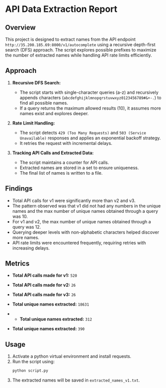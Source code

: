 # API Data Extraction Report

## Overview
This project is designed to extract names from the API endpoint `http://35.200.185.69:8000/v1/autocomplete` using a recursive depth-first search (DFS) approach. The script explores possible prefixes to maximize the number of extracted names while handling API rate limits efficiently.

## Approach
1. **Recursive DFS Search:**
   - The script starts with single-character queries (a-z) and recursively appends characters (`abcdefghijklmnopqrstuvwxyz0123456789#&+-.`) to find all possible names.
   - If a query returns the maximum allowed results (10), it assumes more names exist and explores deeper.
   
2. **Rate Limit Handling:**
   - The script detects `429 (Too Many Requests)` and `503 (Service Unavailable)` responses and applies an exponential backoff strategy.
   - It retries the request with incremental delays.

3. **Tracking API Calls and Extracted Data:**
   - The script maintains a counter for API calls.
   - Extracted names are stored in a set to ensure uniqueness.
   - The final list of names is written to a file.


## Findings
- Total API calls for v1 were significantly more than v2 and v3.
- The pattern observed was that v1 did not had any numbers in the unique names and the max number of unique names obtained through a query was 10.
- For v1 and v2, the max number of unique names obtained through a query was 12.
- Querying deeper levels with non-alphabetic characters helped discover more names.
- API rate limits were encountered frequently, requiring retries with increasing delays.

## Metrics
- **Total API calls made for v1:** `520`
- **Total API calls made for v2:** `26`
- **Total API calls made for v3:** `26`

- **Total unique names extracted:** `18631`
- - **Total unique names extracted:** `312`
- **Total unique names extracted:** `390`

## Usage
1. Activate a python virtual environment and install requests.
2. Run the script using:
   ```sh
   python script.py
   ```
3. The extracted names will be saved in `extracted_names_v1.txt`.


